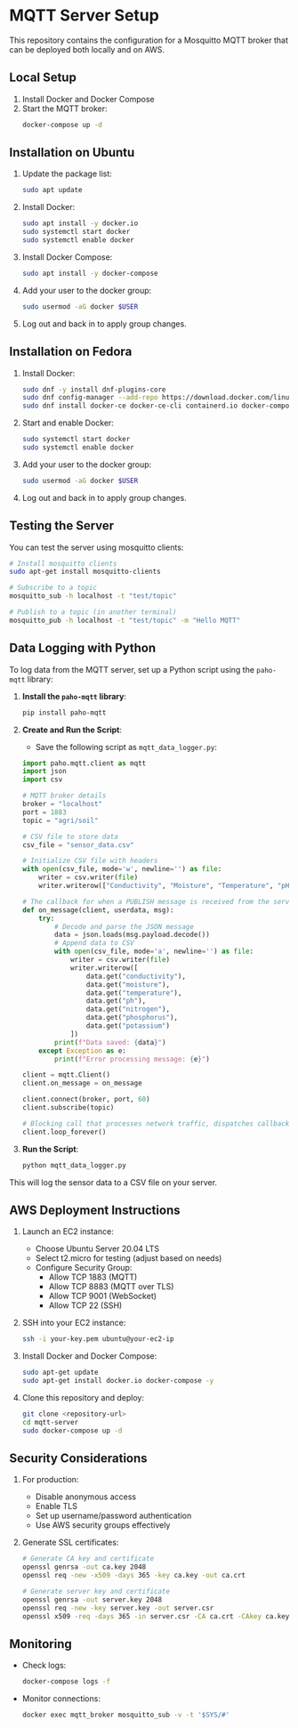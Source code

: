 # MQTT Server Setup

This repository contains the configuration for a Mosquitto MQTT broker that can be deployed both locally and on AWS.

## Local Setup

1. Install Docker and Docker Compose
2. Start the MQTT broker:
   ```bash
   docker-compose up -d
   ```

## Installation on Ubuntu

1. Update the package list:
   ```bash
   sudo apt update
   ```

2. Install Docker:
   ```bash
   sudo apt install -y docker.io
   sudo systemctl start docker
   sudo systemctl enable docker
   ```

3. Install Docker Compose:
   ```bash
   sudo apt install -y docker-compose
   ```

4. Add your user to the docker group:
   ```bash
   sudo usermod -aG docker $USER
   ```

5. Log out and back in to apply group changes.

## Installation on Fedora

1. Install Docker:
   ```bash
   sudo dnf -y install dnf-plugins-core
   sudo dnf config-manager --add-repo https://download.docker.com/linux/fedora/docker-ce.repo
   sudo dnf install docker-ce docker-ce-cli containerd.io docker-compose-plugin
   ```

2. Start and enable Docker:
   ```bash
   sudo systemctl start docker
   sudo systemctl enable docker
   ```

3. Add your user to the docker group:
   ```bash
   sudo usermod -aG docker $USER
   ```

4. Log out and back in to apply group changes.

## Testing the Server
You can test the server using mosquitto clients:

```bash
# Install mosquitto clients
sudo apt-get install mosquitto-clients

# Subscribe to a topic
mosquitto_sub -h localhost -t "test/topic"

# Publish to a topic (in another terminal)
mosquitto_pub -h localhost -t "test/topic" -m "Hello MQTT"
```

## Data Logging with Python

To log data from the MQTT server, set up a Python script using the `paho-mqtt` library:

1. **Install the `paho-mqtt` library**:
   ```bash
   pip install paho-mqtt
   ```

2. **Create and Run the Script**:
   - Save the following script as `mqtt_data_logger.py`:
   
   ```python
   import paho.mqtt.client as mqtt
   import json
   import csv

   # MQTT broker details
   broker = "localhost"
   port = 1883
   topic = "agri/soil"

   # CSV file to store data
   csv_file = "sensor_data.csv"

   # Initialize CSV file with headers
   with open(csv_file, mode='w', newline='') as file:
       writer = csv.writer(file)
       writer.writerow(["Conductivity", "Moisture", "Temperature", "pH", "Nitrogen", "Phosphorus", "Potassium"])

   # The callback for when a PUBLISH message is received from the server.
   def on_message(client, userdata, msg):
       try:
           # Decode and parse the JSON message
           data = json.loads(msg.payload.decode())
           # Append data to CSV
           with open(csv_file, mode='a', newline='') as file:
               writer = csv.writer(file)
               writer.writerow([
                   data.get("conductivity"),
                   data.get("moisture"),
                   data.get("temperature"),
                   data.get("ph"),
                   data.get("nitrogen"),
                   data.get("phosphorus"),
                   data.get("potassium")
               ])
           print(f"Data saved: {data}")
       except Exception as e:
           print(f"Error processing message: {e}")

   client = mqtt.Client()
   client.on_message = on_message

   client.connect(broker, port, 60)
   client.subscribe(topic)

   # Blocking call that processes network traffic, dispatches callbacks and handles reconnecting.
   client.loop_forever()
   ```

3. **Run the Script**:
   ```bash
   python mqtt_data_logger.py
   ```

This will log the sensor data to a CSV file on your server.

## AWS Deployment Instructions

1. Launch an EC2 instance:
   - Choose Ubuntu Server 20.04 LTS
   - Select t2.micro for testing (adjust based on needs)
   - Configure Security Group:
     * Allow TCP 1883 (MQTT)
     * Allow TCP 8883 (MQTT over TLS)
     * Allow TCP 9001 (WebSocket)
     * Allow TCP 22 (SSH)

2. SSH into your EC2 instance:
   ```bash
   ssh -i your-key.pem ubuntu@your-ec2-ip
   ```

3. Install Docker and Docker Compose:
   ```bash
   sudo apt-get update
   sudo apt-get install docker.io docker-compose -y
   ```

4. Clone this repository and deploy:
   ```bash
   git clone <repository-url>
   cd mqtt-server
   sudo docker-compose up -d
   ```

## Security Considerations

1. For production:
   - Disable anonymous access
   - Enable TLS
   - Set up username/password authentication
   - Use AWS security groups effectively

2. Generate SSL certificates:
   ```bash
   # Generate CA key and certificate
   openssl genrsa -out ca.key 2048
   openssl req -new -x509 -days 365 -key ca.key -out ca.crt

   # Generate server key and certificate
   openssl genrsa -out server.key 2048
   openssl req -new -key server.key -out server.csr
   openssl x509 -req -days 365 -in server.csr -CA ca.crt -CAkey ca.key -CAcreateserial -out server.crt
   ```

## Monitoring

- Check logs:
  ```bash
  docker-compose logs -f
  ```

- Monitor connections:
  ```bash
  docker exec mqtt_broker mosquitto_sub -v -t '$SYS/#'
  ```
